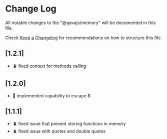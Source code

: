 # Change Log

All notable changes to the "@qavajs/memory" will be documented in this file.

Check [Keep a Changelog](http://keepachangelog.com/) for recommendations on how to structure this file.

## [1.2.1]
- :beetle: fixed context for methods calling

## [1.2.0]
- :rocket: implemented capability to escape $

## [1.1.1]
- :beetle: fixed issue that prevent storing functions in memory
- :beetle: fixed issue with quotes and double quotes
